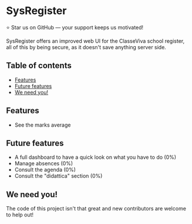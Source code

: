 # SysRegister

⭐ Star us on GitHub — your support keeps us motivated!

SysRegister offers an improved web UI for the ClasseViva school register, all of this by being secure, as it doesn't save anything server side.

## Table of contents

- [Features](#features)
- [Future features](#future-features)
- [We need you!](#we-need-you)

## Features

- See the marks average

## Future features

- A full dashboard to have a quick look on what you have to do (0%)
- Manage absences (0%)
- Consult the agenda (0%)
- Consult the "didattica" section (0%)

## We need you!
The code of this project isn't that great and new contributors are welcome to help out!